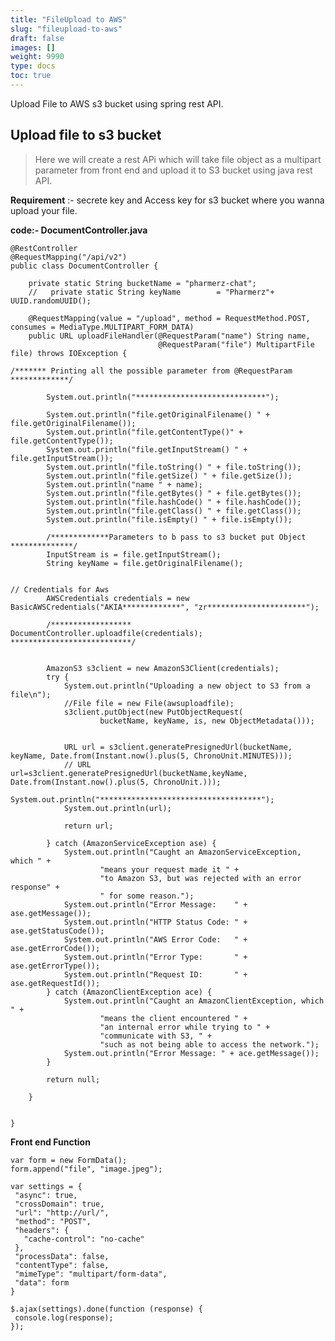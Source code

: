 ```yaml
---
title: "FileUpload to AWS"
slug: "fileupload-to-aws"
draft: false
images: []
weight: 9990
type: docs
toc: true
---
```


Upload File to AWS s3 bucket using spring rest API.

## Upload file to s3 bucket
> Here we will create a rest APi which will take file object as a
> multipart parameter from front end and upload it to S3 bucket using
> java rest API.

**Requirement** :- secrete key and Access key for s3 bucket where you wanna upload your file.

**code:-
DocumentController.java**

    @RestController
    @RequestMapping("/api/v2")
    public class DocumentController {
    
        private static String bucketName = "pharmerz-chat";
        //   private static String keyName        = "Pharmerz"+ UUID.randomUUID();
    
        @RequestMapping(value = "/upload", method = RequestMethod.POST, consumes = MediaType.MULTIPART_FORM_DATA)
        public URL uploadFileHandler(@RequestParam("name") String name,
                                     @RequestParam("file") MultipartFile file) throws IOException {
    
    /******* Printing all the possible parameter from @RequestParam *************/
    
            System.out.println("*****************************");
    
            System.out.println("file.getOriginalFilename() " + file.getOriginalFilename());
            System.out.println("file.getContentType()" + file.getContentType());
            System.out.println("file.getInputStream() " + file.getInputStream());
            System.out.println("file.toString() " + file.toString());
            System.out.println("file.getSize() " + file.getSize());
            System.out.println("name " + name);
            System.out.println("file.getBytes() " + file.getBytes());
            System.out.println("file.hashCode() " + file.hashCode());
            System.out.println("file.getClass() " + file.getClass());
            System.out.println("file.isEmpty() " + file.isEmpty());
    
            /*************Parameters to b pass to s3 bucket put Object **************/
            InputStream is = file.getInputStream();
            String keyName = file.getOriginalFilename();
    
    
    // Credentials for Aws  
            AWSCredentials credentials = new BasicAWSCredentials("AKIA*************", "zr**********************");
    
            /****************** DocumentController.uploadfile(credentials); ***************************/
    
    
            AmazonS3 s3client = new AmazonS3Client(credentials);
            try {
                System.out.println("Uploading a new object to S3 from a file\n");
                //File file = new File(awsuploadfile);
                s3client.putObject(new PutObjectRequest(
                        bucketName, keyName, is, new ObjectMetadata()));
    
    
                URL url = s3client.generatePresignedUrl(bucketName, keyName, Date.from(Instant.now().plus(5, ChronoUnit.MINUTES)));
                // URL url=s3client.generatePresignedUrl(bucketName,keyName, Date.from(Instant.now().plus(5, ChronoUnit.)));
                System.out.println("************************************");
                System.out.println(url);
    
                return url;
    
            } catch (AmazonServiceException ase) {
                System.out.println("Caught an AmazonServiceException, which " +
                        "means your request made it " +
                        "to Amazon S3, but was rejected with an error response" +
                        " for some reason.");
                System.out.println("Error Message:    " + ase.getMessage());
                System.out.println("HTTP Status Code: " + ase.getStatusCode());
                System.out.println("AWS Error Code:   " + ase.getErrorCode());
                System.out.println("Error Type:       " + ase.getErrorType());
                System.out.println("Request ID:       " + ase.getRequestId());
            } catch (AmazonClientException ace) {
                System.out.println("Caught an AmazonClientException, which " +
                        "means the client encountered " +
                        "an internal error while trying to " +
                        "communicate with S3, " +
                        "such as not being able to access the network.");
                System.out.println("Error Message: " + ace.getMessage());
            }
    
            return null;
    
        }
    
    
    }


**Front end Function**

    var form = new FormData();
    form.append("file", "image.jpeg");
    
    var settings = {
     "async": true,
     "crossDomain": true,
     "url": "http://url/",
     "method": "POST",
     "headers": {
       "cache-control": "no-cache"
     },
     "processData": false,
     "contentType": false,
     "mimeType": "multipart/form-data",
     "data": form
    }
    
    $.ajax(settings).done(function (response) {
     console.log(response);
    });



